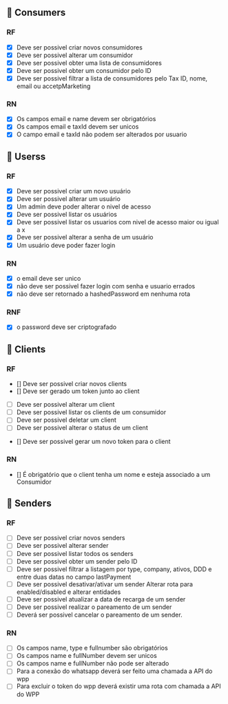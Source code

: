 
## :pushpin: Consumers
  ### RF
  - [x] Deve ser possivel criar novos consumidores
  - [x] Deve ser possivel alterar um consumidor
  - [x] Deve ser possivel obter uma lista de consumidores
  - [x] Deve ser possivel obter um consumidor pelo ID
  - [x] Deve ser possivel filtrar a lista de consumidores pelo
          Tax ID, nome, email ou accetpMarketing

  ### RN
  - [x] Os campos email e name devem ser obrigatórios
  - [x] Os campos email e taxId devem ser unicos
  - [x] O campo email e taxId não podem ser alterados por usuario

## :pushpin: Userss
  ### RF
  - [x] Deve ser possivel criar um novo usuário
  - [x] Deve ser possivel alterar um usuário
  - [x] Um admin deve poder alterar o nivel de acesso
  - [x] Deve ser possivel listar os usuários
  - [x] Deve ser possivel listar os usuarios com nivel de acesso maior ou igual a x
  - [x] Deve ser possivel alterar a senha de um usuário
  - [x] Um usuário deve poder fazer login

  ### RN
  - [x] o email deve ser unico
  - [x] não deve ser possivel fazer login com senha e usuario errados
  - [x] não deve ser retornado a hashedPassword em nenhuma rota

  ### RNF
  - [x] o password deve ser criptografado

## :pushpin: Clients
  ### RF
  - [] Deve ser possivel criar novos clients
  - [] Deve ser gerado um token junto ao client
  - [ ] Deve ser possivel alterar um client
  - [ ] Deve ser possivel listar os clients de um consumidor
  - [ ] Deve ser possivel deletar um client
  - [ ] Deve ser possivel alterar o status de um client
  - [] Deve ser possivel gerar um novo token para o client

  ### RN
  - [] É obrigatório que o client tenha um nome e esteja associado a um Consumidor

## :pushpin: Senders
  ### RF
  - [ ] Deve ser possivel criar novos senders
  - [ ] Deve ser possivel alterar sender
  - [ ] Deve ser possivel listar todos os senders
  - [ ] Deve ser possivel obter um sender pelo ID
  - [ ] Deve ser possivel filtrar a listagem por type, company, ativos, DDD e entre
        duas datas no campo lastPayment
  - [ ] Deve ser possivel desativar/ativar um sender
        Alterar rota para enabled/disabled e alterar entidades
  - [ ] Deve ser possivel atualizar a data de recarga de um sender
  - [ ] Deve ser possivel realizar o pareamento de um sender
  - [ ] Deverá ser possivel cancelar o pareamento de um sender.

  ### RN
  - [ ] Os campos name, type e fullnumber são obrigatórios
  - [ ] Os campos name e fullNumber devem ser unicos
  - [ ] Os campos name e fullNumber não pode ser alterado
  - [ ] Para a conexão do whatsapp deverá ser feito uma chamada a API do wpp
  - [ ] Para excluir o token do wpp deverá existir uma rota com chamada a API do WPP